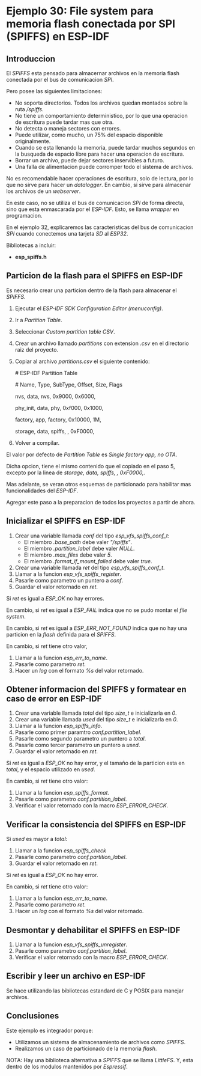 # Ejemplo 30: File system para memoria flash conectada por SPI (SPIFFS) en ESP-IDF

## Introduccion

El _SPIFFS_ esta pensado para almacernar archivos en la memoria flash conectada por el bus de comunicacion _SPI_.

Pero posee las siguientes limitaciones:

- No soporta directorios. Todos los archivos quedan montados sobre la ruta _/spiffs_.
- No tiene un comportamiento deterministico, por lo que una operacion de escritura puede tardar mas que otra.
- No detecta o maneja sectores con errores.
- Puede utilizar, como mucho, un 75% del espacio disponible originalmente.
- Cuando se esta llenando la memoria, puede tardar muchos segundos en la busqueda de espacio libre para hacer una operacion de escritura.
- Borrar un archivo, puede dejar sectores inservibles a futuro.
- Una falla de alimentacion puede corromper todo el sistema de archivos.

No es recomendable hacer operaciones de escritura, solo de lectura, por lo que no sirve para hacer un _datalogger_. En cambio, si sirve para almacenar los archivos de un _webserver_.

En este caso, no se utiliza el bus de comunicacion _SPI_ de forma directa, sino que esta enmascarada por el _ESP-IDF_. Esto, se llama _wrapper_ en programacion.

En el ejemplo 32, explicaremos las caracteristicas del bus de comunicacion _SPI_ cuando conectemos una tarjeta _SD_ al _ESP32_.

Bibliotecas a incluir:

- **esp_spiffs.h**

## Particion de la flash para el SPIFFS en ESP-IDF

Es necesario crear una particion dentro de la flash para almacenar el _SPIFFS_.

1. Ejecutar el _ESP-IDF SDK Configuration Editor (menuconfig)_.
2. Ir a _Partition Table_.
3. Seleccionar _Custom partition table CSV_.
4. Crear un archivo llamado _partitions_ con extension _.csv_ en el directorio raiz del proyecto.
5. Copiar al archivo _partitions.csv_ el siguiente contenido:

   \# ESP-IDF Partition Table

   \# Name, Type, SubType, Offset, Size, Flags

   nvs, data, nvs, 0x9000, 0x6000,

   phy_init, data, phy, 0xf000, 0x1000,

   factory, app, factory, 0x10000, 1M,

   storage, data, spiffs, , 0xF0000,

6. Volver a compilar.

El valor por defecto de _Partition Table_ es _Single factory app, no OTA_.

Dicha opcion, tiene el mismo contenido que el copiado en el paso 5, excepto por la linea de _storage, data, spiffs, , 0xF0000,_.

Mas adelante, se veran otros esquemas de particionado para habilitar mas funcionalidades del _ESP-IDF_.

Agregar este paso a la preparacion de todos los proyectos a partir de ahora.

## Inicializar el SPIFFS en ESP-IDF

1. Crear una variable llamada _conf_ del tipo _esp_vfs_spiffs_conf_t_:
   - El miembro _.base_path_ debe valer _"/spiffs"_.
   - El miembro _.partition_label_ debe valer _NULL_.
   - El miembro _.max_files_ debe valer _5_.
   - El miembro _.format_if_mount_failed_ debe valer _true_.
2. Crear una variable llamada _ret_ del tipo _esp_vfs_spiffs_conf_t_.
3. Llamar a la funcion _esp_vfs_spiffs_register_.
4. Pasarle como parametro un puntero a _conf_.
5. Guardar el valor retornado en _ret_.

Si _ret_ es igual a _ESP_OK_ no hay errores.

En cambio, si _ret_ es igual a _ESP_FAIL_ indica que no se pudo montar el _file system_.

En cambio, si _ret_ es igual a _ESP_ERR_NOT_FOUND_ indica que no hay una particion en la _flash_ definida para el _SPIFFS_.

En cambio, si _ret_ tiene otro valor,

1. Llamar a la funcion _esp_err_to_name_.
2. Pasarle como parametro _ret_.
3. Hacer un _log_ con el formato _%s_ del valor retornado.

## Obtener informacion del SPIFFS y formatear en caso de error en ESP-IDF

1. Crear una variable llamada _total_ del tipo _size_t_ e inicializarla en _0_.
2. Crear una variable llamada _used_ del tipo _size_t_ e inicializarla en _0_.
3. Llamar a la funcion _esp_spiffs_info_.
4. Pasarle como primer paramtro _conf.partition_label_.
5. Pasarle como segundo parametro un puntero a _total_.
6. Pasarle como tercer parametro un puntero a _used_.
7. Guardar el valor retornado en _ret_.

Si _ret_ es igual a _ESP_OK_ no hay error, y el tamaño de la particion esta en _total_, y el espacio utilizado en _used_.

En cambio, si _ret_ tiene otro valor:

1. Llamar a la funcion _esp_spiffs_format_.
2. Pasarle como parametro _conf.partition_label_.
3. Verificar el valor retornado con la macro _ESP_ERROR_CHECK_.

## Verificar la consistencia del SPIFFS en ESP-IDF

Si _used_ es mayor a _total_:

1. Llamar a la funcion _esp_spiffs_check_
2. Pasarle como parametro _conf.partition_label_.
3. Guardar el valor retornado en _ret_.

Si _ret_ es igual a _ESP_OK_ no hay error.

En cambio, si _ret_ tiene otro valor:

1. Llamar a la funcion _esp_err_to_name_.
2. Pasarle como parametro _ret_.
3. Hacer un _log_ con el formato _%s_ del valor retornado.

## Desmontar y dehabilitar el SPIFFS en ESP-IDF

1. Llamar a la funcion _esp_vfs_spiffs_unregister_.
2. Pasarle como parametro _conf.partition_label_.
3. Verificar el valor retornado con la macro _ESP_ERROR_CHECK_.

## Escribir y leer un archivo en ESP-IDF

Se hace utilizando las bibliotecas estandard de C y POSIX para manejar archivos.

## Conclusiones

Este ejemplo es integrador porque:

- Utilizamos un sistema de almacenamiento de archivos como _SPIFFS_.
- Realizamos un caso de particionado de la memoria _flash_.

NOTA: Hay una biblioteca alternativa a _SPIFFS_ que se llama _LittleFS_. Y, esta dentro de los modulos mantenidos por _Espressif_.
